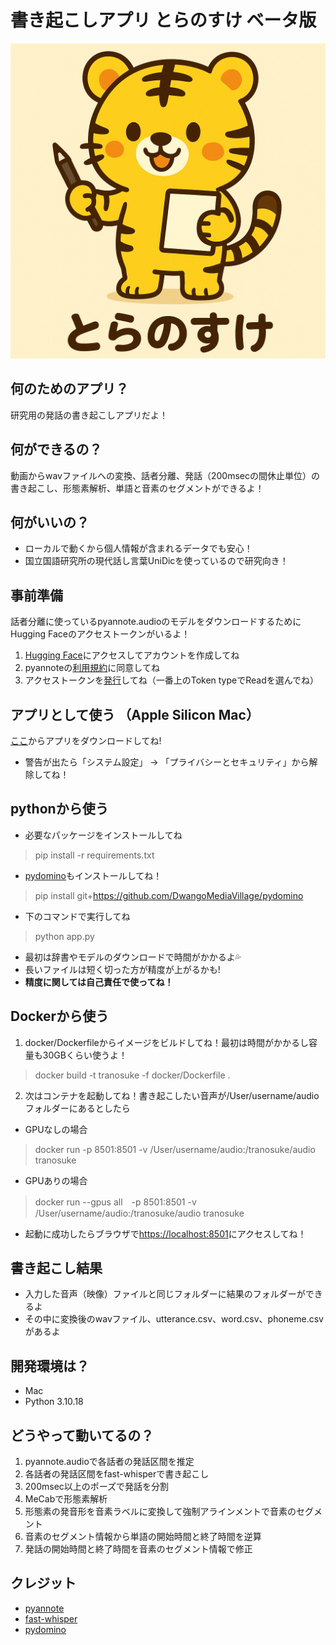 # 書き起こしアプリ  とらのすけ ベータ版
!["とらのすけ"](asset/tranosuke.png)

## 何のためのアプリ？
研究用の発話の書き起こしアプリだよ！

## 何ができるの？
動画からwavファイルへの変換、話者分離、発話（200msecの間休止単位）の書き起こし、形態素解析、単語と音素のセグメントができるよ！

## 何がいいの？
- ローカルで動くから個人情報が含まれるデータでも安心！
- 国立国語研究所の現代話し言葉UniDicを使っているので研究向き！

## 事前準備
話者分離に使っているpyannote.audioのモデルをダウンロードするためにHugging Faceのアクセストークンがいるよ！
1. [Hugging Face](https://huggingface.co)にアクセスしてアカウントを作成してね  
2. pyannoteの[利用規約](https://hf.co/pyannote/speaker-diarization-community-1)に同意してね  
3. アクセストークンを[発行](https://hf.co/settings/tokens)してね（一番上のToken typeでReadを選んでね） 

## アプリとして使う （Apple Silicon Mac）
[ここ](https://drive.google.com/drive/folders/17CF5nJsM1CEM40yz92yw-vfYhettvGfd?usp=sharing)からアプリをダウンロードしてね!
- 警告が出たら「システム設定」 → 「プライバシーとセキュリティ」から解除してね！

## pythonから使う
- 必要なパッケージをインストールしてね
> pip install -r requirements.txt  
- [pydomino](https://github.com/DwangoMediaVillage/pydomino)もインストールしてね！
> pip install git+https://github.com/DwangoMediaVillage/pydomino  
- 下のコマンドで実行してね
> python app.py  
- 最初は辞書やモデルのダウンロードで時間がかかるよ💦
- 長いファイルは短く切った方が精度が上がるかも!
- **精度に関しては自己責任で使ってね！**

## Dockerから使う
1. docker/Dockerfileからイメージをビルドしてね！最初は時間がかかるし容量も30GBくらい使うよ！  
> docker build -t tranosuke -f docker/Dockerfile .  
2. 次はコンテナを起動してね！書き起こしたい音声が/User/username/audioフォルダーにあるとしたら
- GPUなしの場合  
> docker run -p 8501:8501 -v /User/username/audio:/tranosuke/audio tranosuke  
- GPUありの場合  
> docker run --gpus all　-p 8501:8501 -v /User/username/audio:/tranosuke/audio tranosuke  
- 起動に成功したらブラウザで[https://localhost:8501](https://localhost:8501)にアクセスしてね！  

## 書き起こし結果
- 入力した音声（映像）ファイルと同じフォルダーに結果のフォルダーができるよ
- その中に変換後のwavファイル、utterance.csv、word.csv、phoneme.csvがあるよ

## 開発環境は？
- Mac
- Python 3.10.18

## どうやって動いてるの？
1. pyannote.audioで各話者の発話区間を推定
2. 各話者の発話区間をfast-whisperで書き起こし
3. 200msec以上のポーズで発話を分割
4. MeCabで形態素解析
5. 形態素の発音形を音素ラベルに変換して強制アラインメントで音素のセグメント
6. 音素のセグメント情報から単語の開始時間と終了時間を逆算
7. 発話の開始時間と終了時間を音素のセグメント情報で修正

## クレジット
- [pyannote](https://github.com/pyannote/pyannote-audio)
- [fast-whisper](https://github.com/AIXerum/faster-whisper)
- [pydomino](https://github.com/DwangoMediaVillage/pydomino)